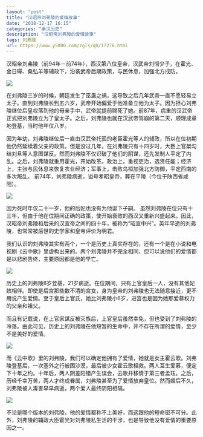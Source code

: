 ```yaml
---
layout: "post"
title: "汉昭帝刘弗陵的爱情故事"
date: "2018-12-17 16:15"
categories: "秦汉历史"
description: "汉昭帝刘弗陵的爱情故事"
tags: 刘弗陵
url: https://www.y5000.com/zgls/qh/17276.html
---
```






汉昭帝刘弗陵（前94年－前74年），西汉第八位皇帝，汉武帝刘彻少子，在霍光、金日磾、桑弘羊等辅政下，沿袭武帝后期政策，与民休息，加强北方戍防。

![](https://img.y5000.com/uploads/allimg/170316/1439445496-0.jpg)

在刘弗陵三岁的时候，朝廷发生了巫蛊之祸，这导致之后几年武帝一直不愿轻易立太子。直到刘弗陵长到五六岁，武帝开始偏爱于他准备立他为太子。因为担心刘弗陵继位后皇权落到他的母亲手中，武帝就提前赐死了她。前87年，病重的汉武帝正式把刘弗陵立为了皇太子。之后，刘弗陵也就在汉武帝驾崩的第二天，顺理成章地登基，当时他年仅八岁。

因为年幼，刘弗陵继位后一直由汉武帝托孤的老臣霍光等人的辅政，所以在位初期他仍然延续着父亲的政策。但是没过几年，在刘弗陵只有十四岁时，大臣上官桀勾结刘旦等人意图谋反。然而刘弗陵不仅识破了他们的阴谋，还先发制人平定了内乱。之后，刘弗陵就重用霍光，开始改革。政治上，重视吏治，选贤任能；经济上，主张与民休息来恢复农业经济；军事上，击败乌桓加强北方防御，平定西南的多次叛乱。
前74年，刘弗陵病逝，谥号孝昭皇帝，葬在平陵（今位于陕西省咸阳）。

![](https://img.y5000.com/uploads/allimg/170316/1439441120-1.jpg)

因为死时年仅二十一岁，他的后妃也没有为他诞下子嗣。
虽然刘弗陵在位只有十三年，但由于他在位期间正确的政策，使开始衰败的西汉又重新兴盛起来。因此，汉昭帝刘弗陵和后来的汉宣帝之间的四十年，被称为“昭宣中兴”。英年早逝的刘弗陵，也常常被后世的史学家和皇帝评价为明君。

我们认识的刘弗陵其实有两个，一个是历史上真实存在的，还有一个是在小说和电视剧《云中歌》里虚构出来的。两个刘弗陵并不完全相同，但可以说他们的爱情都是以悲剧告终，主要原因都是他的早亡。

![](https://img.y5000.com/uploads/allimg/170316/8-1F316143631357.jpg)

历史上的刘弗陵8岁登基，21岁病逝。在位期间，只有上官皇后一人，没有其他妃嫔相伴。即使是后宫那些数不清的宫女，身为皇帝的刘弗陵也无法随意接近，更不用说产生爱情。至于皇后上官氏，她比刘弗陵小6岁，进宫也是因为她那爱慕权力的父亲和祖父。

而且有记载说，在上官家谋反被灭族后，上官皇后虽然幸免，但也受到了刘弗陵的冷落。由此可见，历史上的刘弗陵在他短暂的生命中，并不存在所谓的爱情，至少不是美好的爱情。

![](https://img.y5000.com/uploads/allimg/170316/8-1F316143621415.jpg)

而《云中歌》里的刘弗陵，我们可以确定他拥有了爱情，她就是女主霍云歌。刘弗陵登基后，一次塞外之行被困沙漠，最后被少女霍云歌相救。两人互生爱慕，便定下十年之约。十年后，两人阴差阳错产生误会，云歌并移情于第三者孟珏。之后，历经千幸万苦，两人才终成眷属，刘弗陵甚至为了爱情放弃皇位。然而婚后不久，刘弗陵被人毒害早早病逝，两个爱人最终阴阳相隔。

![](https://img.y5000.com/uploads/allimg/170316/1439441H8-2.jpg)

不论是哪个版本的刘弗陵，他的爱情都称不上美好，而这跟他的短命密不可分。此外，刘弗陵的辅政大臣霍光对刘弗陵私生活的干涉，也是导致他没有爱情的重要原因之一。
